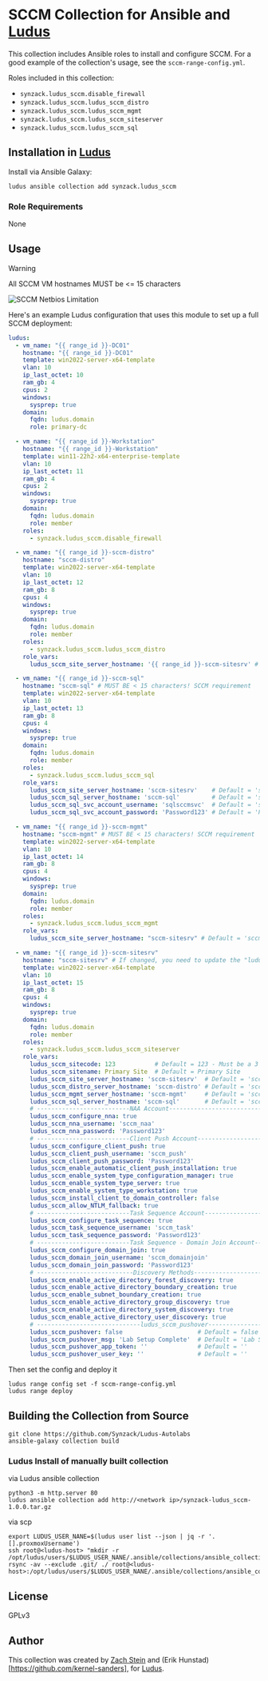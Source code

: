 # SCCM Collection for Ansible and [Ludus](ludus.cloud)

This collection includes Ansible roles to install and configure SCCM. For a good example of the collection's usage, see the `sccm-range-config.yml`.

Roles included in this collection:

  - `synzack.ludus_sccm.disable_firewall` 
  - `synzack.ludus_sccm.ludus_sccm_distro`
  - `synzack.ludus_sccm.ludus_sccm_mgmt`
  - `synzack.ludus_sccm.ludus_sccm_siteserver`
  - `synzack.ludus_sccm.ludus_sccm_sql`

## Installation in [Ludus](ludus.cloud)

Install via Ansible Galaxy:

```
ludus ansible collection add synzack.ludus_sccm
```

### Role Requirements

None

## Usage

> [!WARNING]
> All SCCM VM hostnames MUST be <= 15 characters

![SCCM Netbios Limitation](./sccm_netbios_limit.png)

Here's an example Ludus configuration that uses this module to set up a full SCCM deployment:

```yaml
ludus:
  - vm_name: "{{ range_id }}-DC01"
    hostname: "{{ range_id }}-DC01"
    template: win2022-server-x64-template
    vlan: 10
    ip_last_octet: 10
    ram_gb: 4
    cpus: 2
    windows:
      sysprep: true
    domain:
      fqdn: ludus.domain
      role: primary-dc

  - vm_name: "{{ range_id }}-Workstation"
    hostname: "{{ range_id }}-Workstation"
    template: win11-22h2-x64-enterprise-template
    vlan: 10
    ip_last_octet: 11
    ram_gb: 4
    cpus: 2
    windows:
      sysprep: true
    domain:
      fqdn: ludus.domain
      role: member
    roles:
      - synzack.ludus_sccm.disable_firewall

  - vm_name: "{{ range_id }}-sccm-distro"
    hostname: "sccm-distro"
    template: win2022-server-x64-template
    vlan: 10
    ip_last_octet: 12
    ram_gb: 8
    cpus: 4
    windows:
      sysprep: true
    domain:
      fqdn: ludus.domain
      role: member
    roles:
      - synzack.ludus_sccm.ludus_sccm_distro
    role_vars:
      ludus_sccm_site_server_hostname: '{{ range_id }}-sccm-sitesrv' # Default = 'sccm-sitesrv'

  - vm_name: "{{ range_id }}-sccm-sql"
    hostname: "sccm-sql" # MUST BE < 15 characters! SCCM requirement
    template: win2022-server-x64-template
    vlan: 10
    ip_last_octet: 13
    ram_gb: 8
    cpus: 4
    windows:
      sysprep: true
    domain:
      fqdn: ludus.domain
      role: member
    roles:
      - synzack.ludus_sccm.ludus_sccm_sql
    role_vars:
      ludus_sccm_site_server_hostname: 'sccm-sitesrv'    # Default = 'sccm-sitesrv' MUST BE < 15 characters! SCCM requirement
      ludus_sccm_sql_server_hostname: 'sccm-sql'         # Default = 'sccm-sql'     MUST BE < 15 characters! SCCM requirement
      ludus_sccm_sql_svc_account_username: 'sqlsccmsvc'  # Default = 'sqlsccmsvc'   MUST BE < 15 characters! SCCM requirement
      ludus_sccm_sql_svc_account_password: 'Password123' # Default = 'Password123' - Must Meet Complexity Requirements

  - vm_name: "{{ range_id }}-sccm-mgmt"
    hostname: "sccm-mgmt" # MUST BE < 15 characters! SCCM requirement
    template: win2022-server-x64-template
    vlan: 10
    ip_last_octet: 14
    ram_gb: 8
    cpus: 4
    windows:
      sysprep: true
    domain:
      fqdn: ludus.domain
      role: member
    roles:
      - synzack.ludus_sccm.ludus_sccm_mgmt
    role_vars:
      ludus_sccm_site_server_hostname: "sccm-sitesrv" # Default = 'sccm-sitesrv'

  - vm_name: "{{ range_id }}-sccm-sitesrv"
    hostname: "sccm-sitesrv" # If changed, you need to update the "ludus_sccm_site_server_hostname" variables in this config. MUST BE < 15 characters! SCCM requirement
    template: win2022-server-x64-template
    vlan: 10
    ip_last_octet: 15
    ram_gb: 8
    cpus: 4
    windows:
      sysprep: true
    domain:
      fqdn: ludus.domain
      role: member
    roles:
      - synzack.ludus_sccm.ludus_sccm_siteserver
    role_vars:
      ludus_sccm_sitecode: 123           # Default = 123 - Must be a 3 character string (upper case and numbers allowed)
      ludus_sccm_sitename: Primary Site  # Default = Primary Site
      ludus_sccm_site_server_hostname: 'sccm-sitesrv'  # Default = 'sccm-sitesrv' MUST BE < 15 characters! SCCM requirement
      ludus_sccm_distro_server_hostname: 'sccm-distro' # Default = 'sccm-distro'  MUST BE < 15 characters! SCCM requirement
      ludus_sccm_mgmt_server_hostname: 'sccm-mgmt'     # Default = 'sccm-mgmt'    MUST BE < 15 characters! SCCM requirement
      ludus_sccm_sql_server_hostname: 'sccm-sql'       # Default = 'sccm-sql'     MUST BE < 15 characters! SCCM requirement
      # --------------------------NAA Account-------------------------------------------------
      ludus_sccm_configure_nna: true
      ludus_sccm_nna_username: 'sccm_naa'
      ludus_sccm_nna_password: 'Password123'
      # --------------------------Client Push Account-----------------------------------------
      ludus_sccm_configure_client_push: true
      ludus_sccm_client_push_username: 'sccm_push'
      ludus_sccm_client_push_password: 'Password123'
      ludus_sccm_enable_automatic_client_push_installation: true
      ludus_sccm_enable_system_type_configuration_manager: true
      ludus_sccm_enable_system_type_server: true
      ludus_sccm_enable_system_type_workstation: true
      ludus_sccm_install_client_to_domain_controller: false
      ludus_sccm_allow_NTLM_fallback: true
      # --------------------------Task Sequence Account---------------------------------------
      ludus_sccm_configure_task_sequence: true
      ludus_sccm_task_sequence_username: 'sccm_task'
      ludus_sccm_task_sequence_password: 'Password123'
      # --------------------------Task Sequence - Domain Join Account-------------------------
      ludus_sccm_configure_domain_join: true
      ludus_sccm_domain_join_username: 'sccm_domainjoin'
      ludus_sccm_domain_join_password: 'Password123'
      # ---------------------------Discovery Methods------------------------------------------
      ludus_sccm_enable_active_directory_forest_discovery: true
      ludus_sccm_enable_active_directory_boundary_creation: true
      ludus_sccm_enable_subnet_boundary_creation: true
      ludus_sccm_enable_active_directory_group_discovery: true
      ludus_sccm_enable_active_directory_system_discovery: true
      ludus_sccm_enable_active_directory_user_discovery: true
      # -----------------------------ludus_sccm_pushover-------------------------------------------------
      ludus_sccm_pushover: false                     # Default = false
      ludus_sccm_pushover_msg: 'Lab Setup Complete'  # Default = 'Lab Setup Complete'
      ludus_sccm_pushover_app_token: ''              # Default = ''
      ludus_sccm_pushover_user_key: ''               # Default = ''

```

Then set the config and deploy it

```
ludus range config set -f sccm-range-config.yml
ludus range deploy
```

## Building the Collection from Source

```
git clone https://github.com/Synzack/Ludus-Autolabs
ansible-galaxy collection build
```

### Ludus Install of manually built collection

via Ludus ansible collection
```
python3 -m http.server 80
ludus ansible collection add http://<network ip>/synzack-ludus_sccm-1.0.0.tar.gz
```

via scp
```
export LUDUS_USER_NANE=$(ludus user list --json | jq -r '.[].proxmoxUsername')
ssh root@<ludus-host> "mkdir -r /opt/ludus/users/$LUDUS_USER_NANE/.ansible/collections/ansible_collections/synzack/ludus_sccm"
rsync -av --exclude .git/ ./ root@<ludus-host>:/opt/ludus/users/$LUDUS_USER_NANE/.ansible/collections/ansible_collections/synzack/ludus_sccm/
```

## License

GPLv3

## Author

This collection was created by [Zach Stein](https://twitter.com/synzack21) and (Erik Hunstad)[https://github.com/kernel-sanders], for [Ludus](ludus.cloud).
